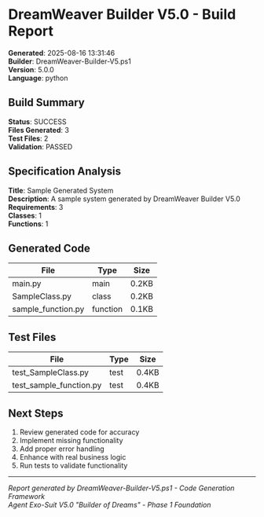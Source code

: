 # DreamWeaver Builder V5.0 - Build Report

**Generated**: 2025-08-16 13:31:46  
**Builder**: DreamWeaver-Builder-V5.ps1  
**Version**: 5.0.0  
**Language**: python  

## Build Summary

**Status**:  SUCCESS  
**Files Generated**: 3  
**Test Files**: 2  
**Validation**: PASSED  

## Specification Analysis

**Title**: Sample Generated System  
**Description**: A sample system generated by DreamWeaver Builder V5.0  
**Requirements**: 3  
**Classes**: 1  
**Functions**: 1  

## Generated Code

| File | Type | Size |
|------|------|------|
| main.py | main | 0.2KB |
| SampleClass.py | class | 0.2KB |
| sample_function.py | function | 0.1KB |
## Test Files

| File | Type | Size |
|------|------|------|
| test_SampleClass.py | test | 0.4KB |
| test_sample_function.py | test | 0.4KB |
## Next Steps

1. Review generated code for accuracy
2. Implement missing functionality
3. Add proper error handling
4. Enhance with real business logic
5. Run tests to validate functionality

---

*Report generated by DreamWeaver-Builder-V5.ps1 - Code Generation Framework*  
*Agent Exo-Suit V5.0 "Builder of Dreams" - Phase 1 Foundation*
